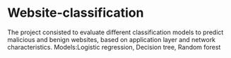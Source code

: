 # Website-classification
The project consisted to evaluate different classification models to predict malicious and benign websites, based on application layer and network characteristics.
Models:Logistic regression, Decision tree, Random forest
